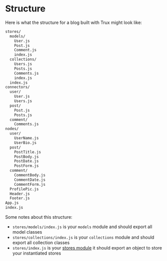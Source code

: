 # Structure

Here is what the structure for a blog built with Trux might look like:

```bash
stores/
  models/
    User.js
    Post.js
    Comment.js
    index.js
  collections/
    Users.js
    Posts.js
    Comments.js
    index.js
  index.js
connectors/
  user/
    User.js
    Users.js
  post/
    Post.js
    Posts.js
  comment/
    Comments.js
nodes/
  user/
    UserName.js
    UserBio.js
  post/
    PostTitle.js
    PostBody.js
    PostDate.js
    PostForm.js
  comment/
    CommentBody.js
    CommentDate.js
    CommentForm.js
  ProfilePic.js
  Header.js
  Footer.js
App.js
index.js
```

Some notes about this structure:

* `stores/models/index.js` is your `models` module and should export all model classes
* `stores/collections/index.js` is your `collections` module and should export all collection classes
* `stores/index.js` is your [stores module](/usage/stores-module.md) it should export an object to store your instantiated stores



